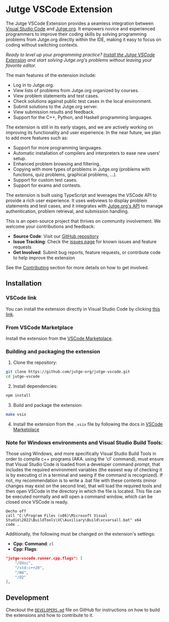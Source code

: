 # Jutge VSCode Extension

The Jutge VSCode Extension provides a seamless integration between [Visual Studio Code](https://code.visualstudio.com/) and [Jutge.org](https://jutge.org/). It empowers novice and experienced programmers to improve their coding skills by solving programming problems from Jutge.org directly within the IDE, making it easy to focus on coding without switching contexts.

_Ready to level up your programming practice? [Install the Jutge VSCode Extension](vscode:extension/jutge-org.jutge-vscode) and start solving Jutge.org's problems without leaving your favorite editor._

The main features of the extension include:

- Log in to Jutge.org.
- View lists of problems from Jutge.org organized by courses.
- View problem statements and test cases.
- Check solutions against public test cases in the local environment.
- Submit solutions to the Jutge.org server.
- View submission results and feedback.
- Support for the C++, Python, and Haskell programming languages.

The extension is still in its early stages, and we are actively working on improving its functionality and user experience. In the near future, we plan to add more features such as:

- Support for more programming languages.
- Automatic installation of compilers and interpreters to ease new users' setup.
- Enhanced problem browsing and filtering.
- Copying with more types of problems in Jutge.org (problems with functions, quiz problems, graphical problems, ...).
- Support for custom test cases.
- Support for exams and contests.

The extension is built using TypeScript and leverages the VSCode API to provide a rich user experience. It uses webviews to display problem statements and test cases, and it integrates with [Jutge.org's API](https://api.jutge.org/) to manage authentication, problem retrieval, and submission handling.

This is an open-source project that thrives on community involvement. We welcome your contributions and feedback:

- **Source Code**: Visit our [GitHub repository](https://github.com/jutge-org/jutge-vscode)
- **Issue Tracking**: Check the [issues page](https://github.com/jutge-org/jutge-vscode/issues) for known issues and feature requests
- **Get Involved**: Submit bug reports, feature requests, or contribute code to help improve the extension

See the [Contributing](#contributing) section for more details on how to get involved.

## Installation

### VSCode link

You can install the extension directly in Visual Studio Code by clicking [this link](vscode:extension/jutge-org.jutge-vscode).

### From VSCode Marketplace

Install the extension from the [VSCode Marketplace](https://marketplace.visualstudio.com/items?itemName=jutge-org.jutge-vscode).

### Building and packaging the extension

1. Clone the repository:

```bash
git clone https://github.com/jutge-org/jutge-vscode.git
cd jutge-vscode
```

2. Install dependencies:

```bash
npm install
```

3. Build and package the extension:

```bash
make vsix
```

4. Install the extension from the `.vsix` file by following the docs in [VSCode Marketplace](https://code.visualstudio.com/docs/editor/extension-marketplace#_install-from-a-vsix)

### Note for Windows environments and Visual Studio Build Tools:

Those using Windows, and more specifically Visual Studio Build Tools in order to compile c++ programs (AKA. using the 'cl' command), must ensure that Visual Studio Code is loaded from a developer command prompt, that includes the required environment variables (the easiest way of checking it is by executing cl in a terminal and seeing if the command is recognized). If not, my recommendation is to write a .bat file with these contents (minor changes may exist on the second line), that will load the required tools and then open VSCode in the directory in which the file is located. This file can be executed normally and will open a command window, which can be closed once VSCode is ready.

```
@echo off
call "C:\Program Files (x86)\Microsoft Visual Studio\2022\BuildTools\VC\Auxiliary\Build\vcvarsall.bat" x64
code .
```

Additionally, the following must be changed on the extension's settings:

- **Cpp: Command**: `cl`
- **Cpp: Flags**:

```json
"jutge-vscode.runner.cpp.flags": [
    "/EHsc",
    "/std:c++20",
    "/W4",
    "/O2"
],
```

## Development

Checkout the [`DEVELOPERS.md`](https://github.com/jutge-vscode/tree/main/DEVELOPERS.md) file on GitHub for instructions on how to build the extensions and how to contribute to it.
